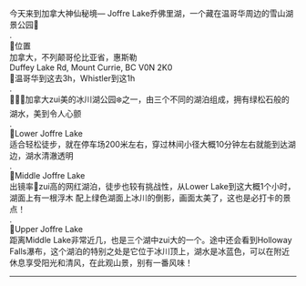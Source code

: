 
今天来到加拿大神仙秘境— Joffre Lake乔佛里湖，一个藏在温哥华周边的雪山湖景公园🥰  
.  
📍位置  
加拿大，不列颠哥伦比亚省，惠斯勒  
Duffey Lake Rd, Mount Currie, BC V0N 2K0  
🚗温哥华到这去3h，Whistler到这1h  
.  
🧚🏻‍♀️加拿大zui美的冰川湖公园❄️之一，由三个不同的湖泊组成，拥有绿松石般的湖水，美到令人心颤  
.  
💙Lower Joffre Lake  
适合轻松徒步，就在停车场200米左右，穿过林间小径大概10分钟左右就能到达湖边，湖水清澈透明  
.  
💙Middle Joffre Lake  
出镜率📸zui高的网红湖泊，徒步也较有挑战性，从Lower Lake到这大概1个小时，湖面上有一根浮木 配上绿色湖面上冰川的倒影，画面太美了，这也是必打卡的景点！  
.  
💙Upper Joffre Lake  
距离Middle Lake非常近几，也是三个湖中zui大的一个。途中还会看到Holloway Falls瀑布，这个湖泊的特别之处是它位于冰川顶上，湖水是冰蓝色，可以在附近休息享受阳光和清风，在此观山景，别有一番风味！

---
